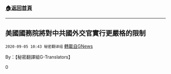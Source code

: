 ###  [:house:返回首頁](https://github.com/ourhimalayas/txt)
---

## 美國國務院將對中共國外交官實行更嚴格的限制
`2020-09-05 10:43 秘密翻译组` [轉載自GNews](https://gnews.org/zh-hant/335439/)

By：【秘密翻譯組G-Translators】

0
